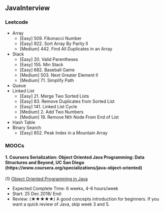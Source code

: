 JavaInterview
--
<h3>Leetcode</h3>

   * Array
      * [Easy] 509. Fibonacci Number
      * [Easy] 922. Sort Array By Parity II
      * [Medium] 442. Find All Duplicates in an Array
   * Stack
      * [Easy] 20. Valid Parentheses
      * [Easy] 155. Min Stack
      * [Easy] 682. Baseball Game
      * [Medium] 503. Next Greater Element II
      * [Medium] 71. Simplify Path
   * Queue
   * Linked List
      * [Easy] 21. Merge Two Sorted Lists
      * [Easy] 83. Remove Duplicates from Sorted List
      * [Easy] 141. Linked List Cycle
      * [Medium] 2. Add Two Numbers
      * [Medium] 19. Remove Nth Node From End of List
   * Hash Table
   * Binary Search
      * [Easy] 852. Peak Index in a Mountain Array


<h3>MOOCs</h3>
<h4>1. Coursera Serialization: Object Oriented Java Programming: Data Structures and Beyond, UC San Diego (https://www.coursera.org/specializations/java-object-oriented)</h4>

   (1) [Object Oriented Programming in Java](https://www.coursera.org/learn/object-oriented-java?specialization=java-object-oriented)</br>
   * Expected Complete Time: 6 weeks, 4-6 hours/week 
   * Start: 25 Dec 2018/ End:
   * Review: (★★★★★)
      A good concepts introduction for beginners. If you want a quick review of Java, skip week 3 and 5.
